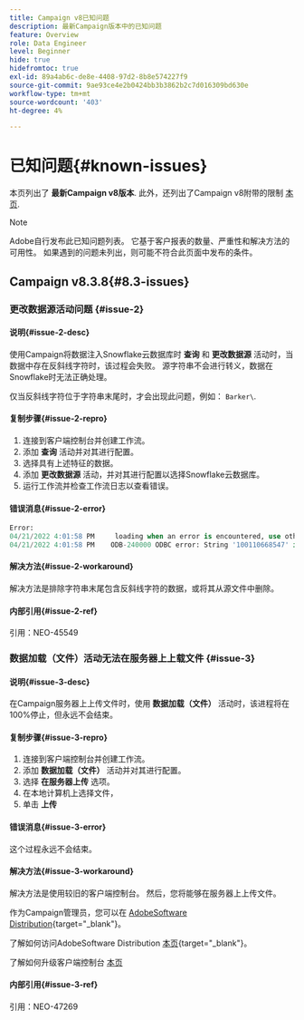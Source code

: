 ```yaml
---
title: Campaign v8已知问题
description: 最新Campaign版本中的已知问题
feature: Overview
role: Data Engineer
level: Beginner
hide: true
hidefromtoc: true
exl-id: 89a4ab6c-de8e-4408-97d2-8b8e574227f9
source-git-commit: 9ae93ce4e2b0424bb3b3862b2c7d016309bd630e
workflow-type: tm+mt
source-wordcount: '403'
ht-degree: 4%

---
```


# 已知问题{#known-issues}

本页列出了 **最新Campaign v8版本**. 此外，还列出了Campaign v8附带的限制 [本页](ac-guardrails.md).


>[!NOTE]
>
>Adobe自行发布此已知问题列表。 它基于客户报表的数量、严重性和解决方法的可用性。 如果遇到的问题未列出，则可能不符合此页面中发布的条件。

## Campaign v8.3.8{#8.3-issues}

### 更改数据源活动问题 {#issue-2}

#### 说明{#issue-2-desc}

使用Campaign将数据注入Snowflake云数据库时 **查询** 和 **更改数据源** 活动时，当数据中存在反斜线字符时，该过程会失败。 源字符串不会进行转义，数据在Snowflake时无法正确处理。

仅当反斜线字符位于字符串末尾时，才会出现此问题，例如： `Barker\`.


#### 复制步骤{#issue-2-repro}

1. 连接到客户端控制台并创建工作流。
1. 添加 **查询** 活动并对其进行配置。
1. 选择具有上述特征的数据。
1. 添加 **更改数据源** 活动，并对其进行配置以选择Snowflake云数据库。
1. 运行工作流并检查工作流日志以查看错误。


#### 错误消息{#issue-2-error}

```sql
Error:
04/21/2022 4:01:58 PM     loading when an error is encountered, use other values such as 'SKIP_FILE' or 'CONTINUE' for the ON_ERROR option. For more information on loading options, please run 'info loading_data' in a SQL client. SQLState: 22000
04/21/2022 4:01:58 PM    ODB-240000 ODBC error: String '100110668547' is too long and would be truncated   File 'wkf1656797_21_1_3057430574#458516uploadPart0.chunk.gz', line 1, character 0   Row 90058, column "WKF1656797_21_1"["SCARRIER_ROUTE":13]   If you would like to continue
```

#### 解决方法{#issue-2-workaround}

解决方法是排除字符串末尾包含反斜线字符的数据，或将其从源文件中删除。


#### 内部引用{#issue-2-ref}

引用：NEO-45549


### 数据加载（文件）活动无法在服务器上上载文件 {#issue-3}

#### 说明{#issue-3-desc}

在Campaign服务器上上传文件时，使用 **数据加载（文件）** 活动时，该进程将在100%停止，但永远不会结束。

#### 复制步骤{#issue-3-repro}

1. 连接到客户端控制台并创建工作流。
1. 添加 **数据加载（文件）** 活动并对其进行配置。
1. 选择 **在服务器上传** 选项。
1. 在本地计算机上选择文件，
1. 单击 **上传**


#### 错误消息{#issue-3-error}

这个过程永远不会结束。

#### 解决方法{#issue-3-workaround}

解决方法是使用较旧的客户端控制台。 然后，您将能够在服务器上上传文件。

作为Campaign管理员，您可以在 [AdobeSoftware Distribution](https://experience.adobe.com/#/downloads/content/software-distribution/en/campaign.html?1_group.propertyvalues.property=.%2Fjcr%3Acontent%2Fmetadata%2Fdc%3Rovast&amp;1_group.propertyvalues.operation=equals&amp;1_group.propertyvalues.0_values=target-version%3Acampaign%2F8&amp;orderby=%40jcr%3Acontent%2Fjcr%3AlastModified&amp;orderby.sort=desc&amp;layout=list&amp;p.offset=0&amp;p.limit=4){target=&quot;_blank&quot;}。

了解如何访问AdobeSoftware Distribution [本页](https://experienceleague.adobe.com/docs/experience-cloud/software-distribution/home.html?lang=zh-Hans){target=&quot;_blank&quot;}。

了解如何升级客户端控制台 [本页](connect.md)

#### 内部引用{#issue-3-ref}

引用：NEO-47269

